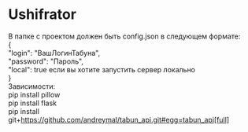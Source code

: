 # Ushifrator

В папке с проектом должен быть config.json в следующем формате:<br>
{<br>
"login": "ВашЛогинТабуна",<br>
"password": "Пароль",<br>
"local": true если вы хотите запустить сервер локально<br>
}<br> Зависимости: <br>
pip install pillow <br>
pip install flask <br>
pip install git+https://github.com/andreymal/tabun_api.git#egg=tabun_api[full]
